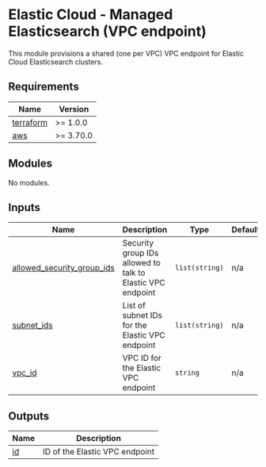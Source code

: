 <!--
To update docs, run:
  docker run --rm --volume "$(pwd):/terraform-docs" -u $(id -u) quay.io/terraform-docs/terraform-docs:0.16.0 /terraform-docs
-->
# Elastic Cloud - Managed Elasticsearch (VPC endpoint)

This module provisions a shared (one per VPC) VPC endpoint for Elastic Cloud Elasticsearch clusters.
<!-- BEGIN_TF_DOCS -->
## Requirements

| Name | Version |
|------|---------|
| <a name="requirement_terraform"></a> [terraform](#requirement\_terraform) | >= 1.0.0 |
| <a name="requirement_aws"></a> [aws](#requirement\_aws) | >= 3.70.0 |

## Modules

No modules.

## Inputs

| Name | Description | Type | Default | Required |
|------|-------------|------|---------|:--------:|
| <a name="input_allowed_security_group_ids"></a> [allowed\_security\_group\_ids](#input\_allowed\_security\_group\_ids) | Security group IDs allowed to talk to Elastic VPC endpoint | `list(string)` | n/a | yes |
| <a name="input_subnet_ids"></a> [subnet\_ids](#input\_subnet\_ids) | List of subnet IDs for the Elastic VPC endpoint | `list(string)` | n/a | yes |
| <a name="input_vpc_id"></a> [vpc\_id](#input\_vpc\_id) | VPC ID for the Elastic VPC endpoint | `string` | n/a | yes |

## Outputs

| Name | Description |
|------|-------------|
| <a name="output_id"></a> [id](#output\_id) | ID of the Elastic VPC endpoint |
<!-- END_TF_DOCS -->
